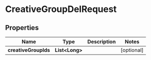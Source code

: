 

# CreativeGroupDelRequest


## Properties

Name | Type | Description | Notes
------------ | ------------- | ------------- | -------------
**creativeGroupIds** | **List&lt;Long&gt;** |  |  [optional]



